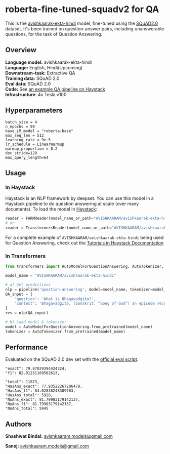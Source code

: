 # roberta-fine-tuned-squadv2 for QA 

This is the [avishkaarak-ekta-hindi](https://huggingface.co/AVISHKAARAM/avishkaarak-ekta-hindi) model, fine-tuned using the [SQuAD2.0](https://huggingface.co/datasets/squad_v2) dataset. It's been trained on question-answer pairs, including unanswerable questions, for the task of Question Answering. 


## Overview
**Language model:** avishkaarak-ekta-hindi  
**Language:** English, Hindi(Upcoming)  
**Downstream-task:** Extractive QA  
**Training data:** SQuAD 2.0  
**Eval data:** SQuAD 2.0  
**Code:**  See [an example QA pipeline on Haystack](https://haystack.deepset.ai/tutorials/first-qa-system)  
**Infrastructure**: 4x Tesla v100

## Hyperparameters

```
batch_size = 4
n_epochs = 50
base_LM_model = "roberta-base"
max_seq_len = 512
learning_rate = 9e-5
lr_schedule = LinearWarmup
warmup_proportion = 0.2
doc_stride=128
max_query_length=64
``` 

## Usage

### In Haystack
Haystack is an NLP framework by deepset. You can use this model in a Haystack pipeline to do question answering at scale (over many documents). To load the model in [Haystack](https://github.com/deepset-ai/haystack/):
```python
reader = FARMReader(model_name_or_path="AVISHKAARAM/avishkaarak-ekta-hindi")
# or 
reader = TransformersReader(model_name_or_path="AVISHKAARAM/avishkaarak-ekta-hindi",tokenizer="AVISHKAARAM/avishkaarak-ekta-hindi")
```
For a complete example of ``AVISHKAARAM/avishkaarak-ekta-hindi`` being used for  Question Answering, check out the [Tutorials in Haystack Documentation](https://haystack.deepset.ai/tutorials/first-qa-system)

### In Transformers
```python
from transformers import AutoModelForQuestionAnswering, AutoTokenizer, pipeline

model_name = "AVISHKAARAM/avishkaarak-ekta-hindi"

# a) Get predictions
nlp = pipeline('question-answering', model=model_name, tokenizer=model_name)
QA_input = {
    'question': 'What is Bhagavadgita?',
    'context': 'Bhagavadgita, (Sanskrit: “Song of God”) an episode recorded in the great Sanskrit poem of the Hindus, the Mahabharata. It occupies chapters 23 to 40 of Book VI of the Mahabharata and is composed in the form of a dialogue between Prince Arjuna and Krishna, an avatar (incarnation) of the god Vishnu. Composed perhaps in the 1st or 2nd century CE, it is commonly known as the Gita.'
}
res = nlp(QA_input)

# b) Load model & tokenizer
model = AutoModelForQuestionAnswering.from_pretrained(model_name)
tokenizer = AutoTokenizer.from_pretrained(model_name)
```

## Performance
Evaluated on the SQuAD 2.0 dev set with the [official eval script](https://worksheets.codalab.org/rest/bundles/0x6b567e1cf2e041ec80d7098f031c5c9e/contents/blob/).

```
"exact": 79.87029394424324,
"f1": 82.91251169582613,

"total": 11873,
"HasAns_exact": 77.93522267206478,
"HasAns_f1": 84.02838248389763,
"HasAns_total": 5928,
"NoAns_exact": 81.79983179142137,
"NoAns_f1": 81.79983179142137,
"NoAns_total": 5945
```

## Authors
**Shashwat Bindal:** avishkaaram.models@gmail.com

**Sanoj:** avishkaaram.models@gmail.com
